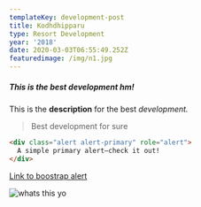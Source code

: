```yaml
---
templateKey: development-post
title: Kodhdhipparu
type: Resort Development
year: '2018'
date: 2020-03-03T06:55:49.252Z
featuredimage: /img/n1.jpg
---
```

##### This is the best development hm!

This is the **description** for the best *development.* 

> Best development for sure

```html
<div class="alert alert-primary" role="alert">
  A simple primary alert—check it out!
</div>
```

[Link to boostrap alert](https://getbootstrap.com/docs/4.4/components/alerts/)

![whats this yo](/img/s3.jpg "A camera maybe")

